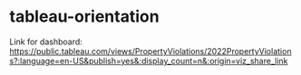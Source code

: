 # tableau-orientation

Link for dashboard: https://public.tableau.com/views/PropertyViolations/2022PropertyViolations?:language=en-US&publish=yes&:display_count=n&:origin=viz_share_link
